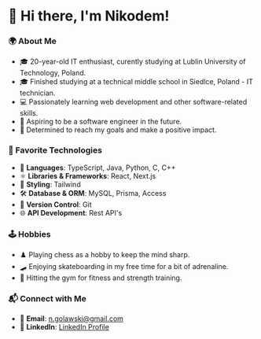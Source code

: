 # 👋 Hi there, I'm Nikodem!

### 🌍 About Me
- 🎓 20-year-old IT enthusiast, curently studying at Lublin University of Technology, Poland.
- 🎓 Finished studying at a technical middle school in Siedlce, Poland - IT technician.
- 💻 Passionately learning web development and other software-related skills.
- 🚀 Aspiring to be a software engineer in the future.
- 🎯 Determined to reach my goals and make a positive impact.

### 🚀 Favorite Technologies
- 📝 **Languages**: TypeScript, Java, Python, C, C++
- ⚛️ **Libraries & Frameworks**: React, Next.js
- 🎨 **Styling**: Tailwind
- 🛠️ **Database & ORM**: MySQL, Prisma, Access
- 🔄 **Version Control**: Git
- 🌐 **API Development**: Rest API's

### 🕹️ Hobbies
- ♟️ Playing chess as a hobby to keep the mind sharp.
- 🛹 Enjoying skateboarding in my free time for a bit of adrenaline.
- 💪 Hitting the gym for fitness and strength training.

### 📬 Connect with Me
- 📧 **Email**: [n.golawski@gmail.com](mailto:n.golawski@gmail.com)
- 🔗 **LinkedIn**: [LinkedIn Profile](https://www.linkedin.com/in/nikodem-go%C5%82awski-b385662a1/)
